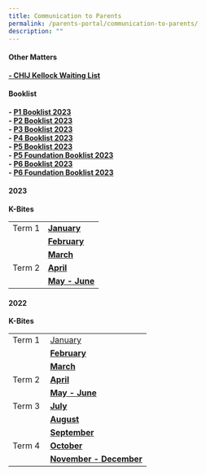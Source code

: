 ```yaml
---
title: Communication to Parents
permalink: /parents-portal/communication-to-parents/
description: ""
---
```

<h4><strong>Other Matters</strong></h4>
<p><strong><a href="“https://form.gov.sg/64658736a8a52700122ee49f&quot;"> - CHIJ Kellock Waiting List</a>
	</strong></p>
<h4><strong>Booklist</strong></h4>
<p><strong>-&nbsp;<a href="/files/CKLK%20NEW%20P1%20BOOKLIST.pdf" target="">P1 Booklist 2023</a><br>-&nbsp;<a href="/files/CKLK%20P2%20BOOKLIST%202023.pdf" target="_blank" rel="noopener">P2 Booklist 2023</a><br>-&nbsp;<a href="/files/P3%20BOOKLIST%202023.pdf" target="_blank" rel="noopener">P3 Booklist 2023</a><br>-&nbsp;<a href="/files/P4%20BOOKLIST%202023.pdf" target="">P4 Booklist 2023</a><br>-&nbsp;<a href="/files/P5%20BOOKLIST%202023.pdf" target="">P5 Booklist 2023</a><br>-&nbsp;<a href="/files/P5%20(FDN)%20BOOKLIST%202023.pdf" target="_blank" rel="noopener">P5 Foundation Booklist 2023</a><br>-&nbsp;<a href="/files/P6%20BOOKLIST%202023.pdf" target="_blank" rel="noopener">P6 Booklist 2023</a><br>-&nbsp;<a href="/files/P6%20(FDN)%20P6%20BOOKLIST%202023.pdf" target="_blank" rel="noopener">P6 Foundation Booklist 2023</a></strong></p>

<h4><strong>2023</strong></h4>
<p><strong>K-Bites</strong></p>
<table>
<tbody>
<tr>
<td>Term 1</td>
	<td><a href="/files/2023_Files/Kbites/Kbites%20Jan%202023.pdf" target=""><strong>January</strong></a></td>
</tr>
	<tr>
<td>&nbsp;</td>
<td><a href="/files/2023_Files/Kbites/kbites%20feb%202023.pdf" target="_blank" rel="noopener"><strong>February</strong></a></td>
</tr>
		<tr>
<td>&nbsp;</td>
<td><a href="/files/2023_Files/Kbites/kbites%20mar%202023.pdf" target="_blank" rel="noopener"><strong>March</strong></a></td>
</tr>
<tr><td>Term 2</td>
<td><a href="/files/2023_Files/Kbites/kbites%20apr%202023.pdf" target=""><strong>April</strong></a></td>
</tr>
	<tr><td>&nbsp;</td><td><a href="/files/2023_Files/Kbites/kbites%20may%20&amp;%20june%202023_updated%20on%2027%20april.pdf" target=""><strong>May - June</strong></a></td>
</tr>
</tbody>
</table>

<h4><strong>2022</strong></h4>
<p><strong>K-Bites</strong></p>
<table>
<tbody>
<tr>
<td>Term 1</td>
<td><a href="/files/Kbites%20Jan%202022.pdf" target="">January</a></td>
</tr>
<tr>
<td>&nbsp;</td>
<td><a href="/files/Kbites%20FEB%202022.pdf" target="_blank" rel="noopener"><strong>February</strong></a></td>
</tr>
<tr>
<td>&nbsp;</td>
<td><a href="/files/Kbites%20MAR%202022.pdf" target=""><strong>March</strong></a></td>
</tr>
<tr>
<td>Term 2</td>
<td><a href="/files/Kbites%20APR%202022_updated%20on%2029%20Mar.pdf" target=""><strong>April</strong></a></td>
</tr>
<tr>
<td>&nbsp;</td>
<td><a href="/files/Kbites%20MAY%20%20JUN%202022_updated%20on%2027%20Apr.pdf" target=""><strong>May - June</strong></a></td>
</tr>
<tr>
<td>Term 3</td>
<td><a href="/files/Kbites%20JUL%202022_updated%20on%2029%20June_FINAL.pdf" target="_blank" rel="noopener"><strong>July</strong></a></td>
</tr>
<tr>
<td>&nbsp;</td>
<td><a href="/files/Kbites%20AUG%202022_updated%20on%2028Jul_FINAL.pdf" target="_blank" rel="noopener"><strong>August</strong></a></td>
</tr>
<tr>
<td>&nbsp;</td>
<td><a href="/files/Kbites%20SEP%202022_updated%20on%2030%20Aug_FINAL.pdf" target="_blank" rel="noopener"><strong>September</strong></a></td>
</tr>
<tr>
<td>Term 4&nbsp;</td>
<td><a href="/files/Kbites%20Oct%202022_updated%20on%2030%20Sep%201.pdf" target="_blank" rel="noopener"><strong>October</strong></a></td>
</tr>
<tr>
<td>&nbsp;</td>
<td><a href="/files/Kbites%20NOVDEC%202022_updated%20on%2028%20Oct%20v2.pdf" target="_blank" rel="noopener"><strong>November - December</strong></a></td>
</tr>
</tbody>
</table>
